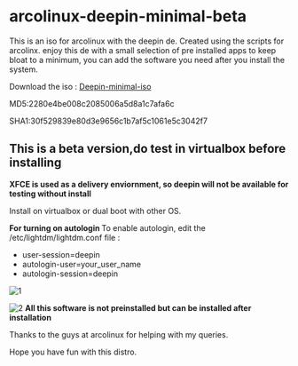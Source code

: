 # arcolinux-deepin-minimal-beta
<p>This is an iso for arcolinux with the deepin de. Created using the scripts for arcolinx.
enjoy this de with a small selection of pre installed apps to keep bloat to a minimum, you can add the software you need after you install the system.</p>

Download the iso : [Deepin-minimal-iso](https://sourceforge.net/projects/arcolinux-deepin-minimal/files/file/download
)

MD5:2280e4be008c2085006a5d8a1c7afa6c

SHA1:30f529839e80d3e9656c1b7af5c1061e5c3042f7

## <b>This is a beta version,do test in virtualbox before installing</b>
 
<p><b>XFCE is used as a delivery enviornment, so deepin will not be available for testing without install</b></p>

<p>Install on virtualbox or dual boot with other OS.</p>

<b> For turning on autologin </b>
 To enable autologin, edit the /etc/lightdm/lightdm.conf file :
  - user-session=deepin
  - autologin-user=your_user_name
  - autologin-session=deepin
 
![1](https://user-images.githubusercontent.com/50142453/64343581-68528680-d00a-11e9-92b1-daf40d4fc138.png)

![2](https://user-images.githubusercontent.com/50142453/64343643-88824580-d00a-11e9-8f35-16e4b2bb0e20.png)
<b>All this software is not preinstalled but can be installed after installation</b>

Thanks to the guys at arcolinux for helping with my queries.

Hope you have fun with this distro.
